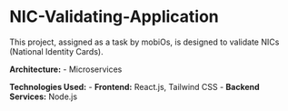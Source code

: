 # NIC-Validating-Application

This project, assigned as a task by mobiOs, is designed to validate NICs (National Identity Cards).

**Architecture:**
    - Microservices

**Technologies Used:**
    - **Frontend:** React.js, Tailwind CSS
    - **Backend Services:** Node.js
